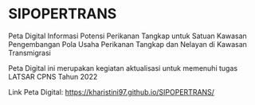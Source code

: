 # SIPOPERTRANS
 Peta Digital Informasi Potensi Perikanan Tangkap untuk Satuan Kawasan Pengembangan Pola Usaha Perikanan Tangkap dan Nelayan di Kawasan Transmigrasi

Peta Digital ini merupakan kegiatan aktualisasi untuk memenuhi tugas LATSAR CPNS Tahun 2022

Link Peta Digital: https://kharistini97.github.io/SIPOPERTRANS/
